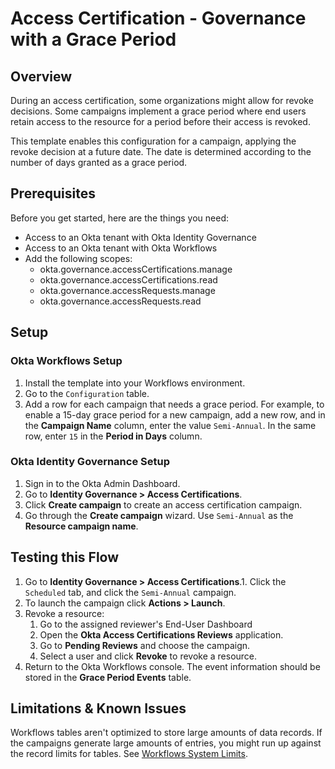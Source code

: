 # Access Certification - Governance with a Grace Period

## Overview

During an access certification, some organizations might allow for revoke decisions. Some campaigns implement a grace period where end users retain access to the resource for a period before their access is revoked.

This template enables this configuration for a campaign, applying the revoke decision at a future date. The date is determined according to the number of days granted as a grace period.

## Prerequisites

Before you get started, here are the things you need:
- Access to an Okta tenant with Okta Identity Governance
- Access to an Okta tenant with Okta Workflows
- Add the following scopes: 
    - okta.governance.accessCertifications.manage
    - okta.governance.accessCertifications.read
    - okta.governance.accessRequests.manage
    - okta.governance.accessRequests.read

## Setup

### Okta Workflows Setup

1. Install the template into your Workflows environment.
1. Go to the `Configuration` table.
1. Add a row for each campaign that needs a grace period. For example, to enable a 15-day grace period for a new campaign, add a new row, and in the **Campaign Name** column, enter the value `Semi-Annual`. In the same row, enter `15` in the **Period in Days** column.

### Okta Identity Governance Setup

1. Sign in to the Okta Admin Dashboard.
2. Go to **Identity Governance > Access Certifications**.
3. Click **Create campaign** to create an access certification campaign.
4. Go through the **Create campaign** wizard. Use `Semi-Annual` as the **Resource campaign name**.

## Testing this Flow

1. Go to **Identity Governance > Access Certifications**.1. Click the `Scheduled` tab, and click the `Semi-Annual` campaign.
1. To launch the campaign click **Actions > Launch**.
2. Revoke a resource:
    1. Go to the assigned reviewer's End-User Dashboard 
    1. Open the **Okta Access Certifications Reviews** application. 
    1. Go to **Pending Reviews** and choose the campaign. 
    1. Select a user and click **Revoke** to revoke a resource.
3. Return to the Okta Workflows console. The event information should be stored in the **Grace Period Events** table.

## Limitations & Known Issues

Workflows tables aren't optimized to store large amounts of data records. If the campaigns generate large amounts of entries, you might run up against the record limits for tables. See [Workflows System Limits](https://help.okta.com/wf/en-us/content/topics/workflows/workflows-system-limits.htm).
